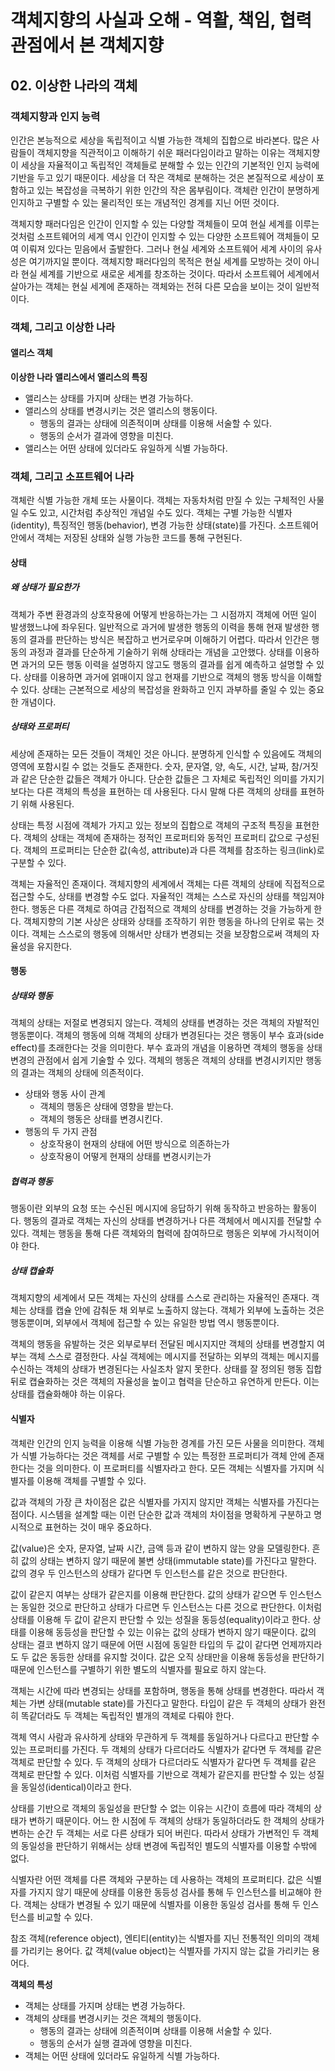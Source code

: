 # 객체지향의 사실과 오해 - 역활, 책임, 협력 관점에서 본 객체지향

## 02. 이상한 나라의 객체

### 객체지향과 인지 능력

<p>
  인간은 본능적으로 세상을 독립적이고 식별 가능한 객체의 집합으로 바라본다. 많은 사람들이 객체지향을 직관적이고 이해하기 쉬운 패러다임이라고 말하는 이유는 객체지향이 세상을 자율적이고 독립적인 객체들로 분해할 수 있는 인간의 기본적인 인지 능력에 기반을 두고 있기 때문이다. 세상을 더 작은 객체로 분해하는 것은 본질적으로 세상이 포함하고 있는 복잡성을 극복하기 위한 인간의 작은 몸부림이다. 객체란 인간이 분명하게 인지하고 구별할 수 있는 물리적인 또는 개념적인 경계를 지닌 어떤 것이다.
</p>

<p>
  객체지향 패러다임은 인간이 인지할 수 있는 다양할 객체들이 모여 현실 세계를 이루는 것처럼 소프트웨어의 세계 역시 인간이 인지할 수 있는 다양한 소프트웨어 객체들이 모여 이뤄져 있다는 믿음에서 출발한다. 그러나 현실 세계와 소프트웨어 세계 사이의 유사성은 여기까지일 뿐이다. 객체지향 패러다임의 목적은 현실 세계를 모방하는 것이 아니라 현실 세계를 기반으로 새로운 세계를 창조하는 것이다. 따라서 소프트웨어 세계에서 살아가는 객체는 현실 세계에 존재하는 객체와는 전혀 다른 모습을 보이는 것이 일반적이다.
</p>

### 객체, 그리고 이상한 나라

#### 앨리스 객체

**이상한 나라 앨리스에서 앨리스의 특징**

- 앨리스는 상태를 가지며 상태는 변경 가능하다.
- 앨리스의 상태를 변경시키는 것은 앨리스의 행동이다.
  - 행동의 결과는 상태에 의존적이며 상태를 이용해 서술할 수 있다.
  - 행동의 순서가 결과에 영향을 미친다.
- 앨리스는 어떤 상태에 있더라도 유일하게 식별 가능하다.

### 객체, 그리고 소프트웨어 나라

<p>
  객체란 식별 가능한 개체 또는 사물이다. 객체는 자동차처럼 만질 수 있는 구체적인 사물일 수도 있고, 시간처럼 추상적인 개념일 수도 있다. 객체는 구별 가능한 식별자(identity), 특징적인 행동(behavior), 변경 가능한 상태(state)를 가진다. 소프트웨어 안에서 객체는 저장된 상태와 실행 가능한 코드를 통해 구현된다.
</p>

#### 상태

##### 왜 상태가 필요한가

<p>
  객체가 주변 환경과의 상호작용에 어떻게 반응하는가는 그 시점까지 객체에 어떤 일이 발생했느냐에 좌우된다. 일반적으로 과거에 발생한 행동의 이력을 통해 현재 발생한 행동의 결과를 판단하는 방식은 복잡하고 번거로우며 이해하기 어렵다. 따라서 인간은 행동의 과정과 결과를 단순하게 기술하기 위해 상태라는 개념을 고안했다. 상태를 이용하면 과거의 모든 행동 이력을 설명하지 않고도 행동의 결과를 쉽게 예측하고 설명할 수 있다. 상태를 이용하면 과거에 얽매이지 않고 현재를 기반으로 객체의 행동 방식을 이해할 수 있다. 상태는 근본적으로 세상의 복잡성을 완화하고 인지 과부하를 줄일 수 있는 중요한 개념이다.
</p>

##### 상태와 프로퍼티

<p>
  세상에 존재하는 모든 것들이 객체인 것은 아니다. 분명하게 인식할 수 있음에도 객체의 영역에 포함시킬 수 없는 것들도 존재한다. 숫자, 문자열, 양, 속도, 시간, 날짜, 참/거짓과 같은 단순한 값들은 객체가 아니다. 단순한 값들은 그 자체로 독립적인 의미를 가지기보다는 다른 객체의 특성을 표현하는 데 사용된다. 다시 말해 다른 객체의 상태를 표현하기 위해 사용된다.
</p>

<p>
  상태는 특정 시점에 객체가 가지고 있는 정보의 집합으로 객체의 구조적 특징을 표현한다. 객체의 상태는 객체에 존재하는 정적인 프로퍼티와 동적인 프로퍼티 값으로 구성된다. 객체의 프로퍼티는 단순한 값(속성, attribute)과 다른 객체를 참조하는 링크(link)로 구분할 수 있다.
</p>

<p>
  객체는 자율적인 존재이다. 객체지향의 세계에서 객체는 다른 객체의 상태에 직접적으로 접근할 수도, 상태를 변경할 수도 없다. 자율적인 객체는 스스로 자신의 상태를 책임져야 한다. 행동은 다른 객체로 하여금 간접적으로 객체의 상태를 변경하는 것을 가능하게 한다. 객체지향의 기본 사상은 상태와 상태를 조작하기 위한 행동을 하나의 단위로 묶는 것이다. 객체는 스스로의 행동에 의해서만 상태가 변경되는 것을 보장함으로써 객체의 자율성을 유지한다.
</p>

#### 행동

##### 상태와 행동

<p>
  객체의 상태는 저절로 변경되지 않는다. 객체의 상태를 변경하는 것은 객체의 자발적인 행동뿐이다. 객체의 행동에 의해 객체의 상태가 변경된다는 것은 행동이 부수 효과(side effect)를 초래한다는 것을 의미한다. 부수 효과의 개념을 이용하면 객체의 행동을 상태 변경의 관점에서 쉽게 기술할 수 있다. 객체의 행동은 객체의 상태를 변경시키지만 행동의 결과는 객체의 상태에 의존적이다.
</p>

- 상태와 행동 사이 관계
  - 객체의 행동은 상태에 영향을 받는다.
  - 객체의 행동은 상태를 변경시킨다.
- 행동의 두 가지 관점
  - 상호작용이 현재의 상태에 어떤 방식으로 의존하는가
  - 상호작용이 어떻게 현재의 상태를 변경시키는가

##### 협력과 행동

<p>
  행동이란 외부의 요청 또는 수신된 메시지에 응답하기 위해 동작하고 반응하는 활동이다. 행동의 결과로 객체는 자신의 상태를 변경하거나 다른 객체에서 메시지를 전달할 수 있다. 객체는 행동을 통해 다른 객체와의 협력에 참여하므로 행동은 외부에 가시적이어야 한다.
</p>

##### 상태 캡슐화

<p>
  객체지향의 세계에서 모든 객체는 자신의 상태를 스스로 관리하는 자율적인 존재다. 객체는 상태를 캡슐 안에 감춰둔 채 외부로 노출하지 않는다. 객체가 외부에 노출하는 것은 행동뿐이며, 외부에서 객체에 접근할 수 있는 유일한 방법 역시 행동뿐이다.
</p>

<p>
  객체의 행동을 유발하는 것은 외부로부터 전달된 메시지지만 객체의 상태를 변경할지 여부는 객체 스스로 결정한다. 사실 객체에는 메시지를 전달하는 외부의 객체는 메시지를 수신하는 객체의 상태가 변경된다는 사실조차 알지 못한다. 상태를 잘 정의된 행동 집합 뒤로 캡슐화하는 것은 객체의 자율성을 높이고 협력을 단순하고 유연하게 만든다. 이는 상태를 캡슐화해야 하는 이유다.
</p>

#### 식별자

<p>
  객체란 인간의 인지 능력을 이용해 식별 가능한 경계를 가진 모든 사물을 의미한다. 객체가 식별 가능하다는 것은 객체를 서로 구별할 수 있는 특정한 프로퍼티가 객체 안에 존재한다는 것을 의미한다. 이 프로퍼티를 식별자라고 한다. 모든 객체는 식별자를 가지며 식별자를 이용해 객체를 구별할 수 있다.
</p>

<p>
  값과 객체의 가장 큰 차이점은 값은 식별자를 가지지 않지만 객체는 식별자를 가진다는 점이다. 시스템을 설계할 때는 이런 단순한 값과 객체의 차이점을 명확하게 구분하고 명시적으로 표현하는 것이 매우 중요하다.
</p>

<p>
  값(value)은 숫자, 문자열, 날짜 시간, 금액 등과 같이 변하지 않는 양을 모델링한다. 흔히 값의 상태는 변하지 않기 때문에 불변 상태(immutable state)를 가진다고 말한다. 값의 경우 두 인스턴스의 상태가 같다면 두 인스턴스를 같은 것으로 판단한다.
</p>

<p>
  값이 같은지 여부는 상태가 같은지를 이용해 판단한다. 값의 상태가 같으면 두 인스턴스는 동일한 것으로 판단하고 상태가 다르면 두 인스턴스는 다른 것으로 판단한다. 이처럼 상태를 이용해 두 값이 같은지 판단할 수 있는 성질을 동등성(equality)이라고 한다. 상태를 이용해 동등성을 판단할 수 있는 이유는 값의 상태가 변하지 않기 때문이다. 값의 상태는 결코 변하지 않기 때문에 어떤 시점에 동일한 타입의 두 값이 같다면 언제까지라도 두 값은 동등한 상태를 유지할 것이다. 값은 오직 상태만을 이용해 동등성을 판단하기 때문에 인스턴스를 구별하기 위한 별도의 식별자를 필요로 하지 않는다.
</p>

<p>
  객체는 시간에 따라 변경되는 상태를 포함하며, 행동을 통해 상태를 변경한다. 따라서 객체는 가변 상태(mutable state)를 가진다고 말한다. 타입이 같은 두 객체의 상태가 완전히 똑같더라도 두 객체는 독립적인 별개의 객체로 다뤄야 한다.
</p>

<p>
  객체 역시 사람과 유사하게 상태와 무관하게 두 객체를 동일하거나 다르다고 판단할 수 있는 프로퍼티를 가진다. 두 객체의 상태가 다르더라도 식별자가 같다면 두 객체를 같은 객체로 판단할 수 있다. 두 객체의 상태가 다르더라도 식별자가 같다면 두 객체를 같은 객체로 판단할 수 있다. 이처럼 식별자를 기반으로 객체가 같은지를 판단할 수 있는 성질을 동일성(identical)이라고 한다.
</p>

<p>
  상태를 기반으로 객체의 동일성을 판단할 수 없는 이유는 시간이 흐름에 따라 객체의 상태가 변하기 때문이다. 어느 한 시점에 두 객체의 상태가 동일하더라도 한 객체의 상태가 변하는 순간 두 객체는 서로 다른 상태가 되어 버린다. 따라서 상태가 가변적인 두 객체의 동일성을 판단하기 위해서는 상태 변경에 독립적인 별도의 식별자를 이용할 수밖에 없다.
</p>

<p>
  식별자란 어떤 객체를 다른 객체와 구분하는 데 사용하는 객체의 프로퍼티다. 값은 식별자를 가지지 않기 때문에 상태를 이용한 동등성 검사를 통해 두 인스턴스를 비교해야 한다. 객체는 상태가 변경될 수 있기 때문에 식별자를 이용한 동일성 검사를 통해 두 인스턴스를 비교할 수 있다.
</p>

<p>
  참조 객체(reference object), 엔티티(entity)는 식별자를 지닌 전통적인 의미의 객체를 가리키는 용어다. 값 객체(value object)는 식별자를 가지지 않는 값을 가리키는 용어다.
</p>

**객체의 특성**

- 객체는 상태를 가지며 상태는 변경 가능하다.
- 객체의 상태를 변경시키는 것은 객체의 행동이다.
  - 행동의 결과는 상태에 의존적이며 상태를 이용해 서술할 수 있다.
  - 행동의 순서가 실행 결과에 영향을 미친다.
- 객체는 어떤 상태에 있더라도 유일하게 식별 가능하다.
